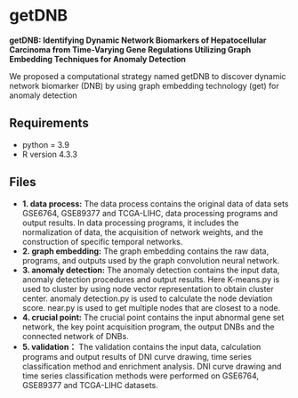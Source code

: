 # getDNB
**getDNB: Identifying Dynamic Network Biomarkers of Hepatocellular Carcinoma from Time-Varying Gene Regulations Utilizing Graph Embedding Techniques for Anomaly Detection**

We proposed a computational strategy named getDNB to discover dynamic network biomarker (DNB) by using graph embedding technology (get) for anomaly detection
## Requirements
* python = 3.9
* R version 4.3.3
## Files
* **1. data process:** The data process contains the original data of data sets GSE6764, GSE89377 and TCGA-LIHC, data processing programs and output results. In data processing programs, it includes the normalization of data, the acquisition of network weights, and the construction of specific temporal networks.
* **2. graph embedding:** The graph embedding contains the raw data, programs, and outputs used by the graph convolution neural network.
* **3. anomaly detection:** The anomaly detection contains the input data, anomaly detection procedures and output results. Here K-means.py is used to cluster by using node vector representation to obtain cluster center. anomaly detection.py is used to calculate the node deviation score. near.py is used to get multiple nodes that are closest to a node.
* **4. crucial point:** The crucial point contains the input abnormal gene set network, the key point acquisition program, the output DNBs and the connected network of DNBs.
* **5. validation：** The validation contains the input data, calculation programs and output results of DNI curve drawing, time series classification method and enrichment analysis. DNI curve drawing and time series classification methods were performed on GSE6764, GSE89377 and TCGA-LIHC datasets.
